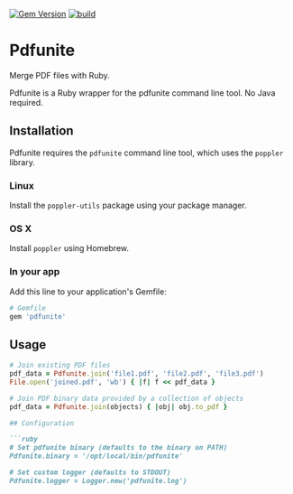 [![Gem Version](https://badge.fury.io/rb/pdfunite.svg)](http://badge.fury.io/rb/pdfunite)
[![build](https://github.com/mtgrosser/pdfunite/actions/workflows/build.yml/badge.svg)](https://github.com/mtgrosser/pdfunite/actions/workflows/build.yml)
# Pdfunite

Merge PDF files with Ruby.

Pdfunite is a Ruby wrapper for the pdfunite command line tool. No Java required.

## Installation

Pdfunite requires the ```pdfunite``` command line tool, which uses the `poppler` library.

### Linux

Install the `poppler-utils` package using your package manager.

### OS X

Install `poppler` using Homebrew.

### In your app

Add this line to your application's Gemfile:

```ruby
# Gemfile
gem 'pdfunite'
```

## Usage

```ruby
# Join existing PDF files
pdf_data = Pdfunite.join('file1.pdf', 'file2.pdf', 'file3.pdf')
File.open('joined.pdf', 'wb') { |f| f << pdf_data }

# Join PDF binary data provided by a collection of objects
pdf_data = Pdfunite.join(objects) { |obj| obj.to_pdf }

## Configuration

```ruby
# Set pdfunite binary (defaults to the binary on PATH)
Pdfunite.binary = '/opt/local/bin/pdfunite'

# Set custom logger (defaults to STDOUT)
Pdfunite.logger = Logger.new('pdfunite.log')
```
